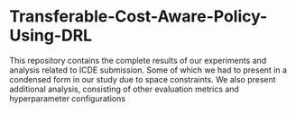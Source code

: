 # Transferable-Cost-Aware-Policy-Using-DRL

This repository contains the complete results of our experiments and analysis related to ICDE submission.  Some of which we had to present in a condensed form in our study due to space constraints. We also present additional analysis, consisting of other evaluation metrics and hyperparameter configurations
